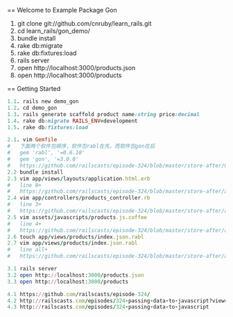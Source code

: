 == Welcome to Example Package Gon

1. git clone git://github.com/cnruby/learn_rails.git
2. cd learn_rails/gon_demo/
3. bundle install
4. rake db:migrate
5. rake db:fixtures:load
6. rails server
7. open http://localhost:3000/products.json
8. open http://localhost:3000/products

== Getting Started

```ruby
1.1. rails new demo_gon
1.2. cd demo_gon
1.3. rails generate scaffold product name:string price:decimal
1.4. rake db:migrate RAILS_ENV=development
1.5. rake db:fixtures:load

2.1. vim Gemfile
#	下面两个软件包顺序，软件包rabl在先，而软件包gon在后
#	gem 'rabl', '=0.6.10'
#	gem 'gon', '=3.0.0'
#	https://github.com/railscasts/episode-324/blob/master/store-after/Gemfile
2.2 bundle install
2.3 vim app/views/layouts/application.html.erb
#	line 8+
#	https://github.com/railscasts/episode-324/blob/master/store-after/app/views/layouts/application.html.erb
2.4	vim app/controllers/products_controller.rb
#	line 3+
#	https://github.com/railscasts/episode-324/blob/master/store-after/app/controllers/products_controller.rb
2.5 vim assets/javascripts/products.js.coffee
#	line 4+
#	https://github.com/railscasts/episode-324/blob/master/store-after/app/assets/javascripts/products.js.coffee
2.6 touch app/views/products/index.json.rabl
2.7 vim app/views/products/index.json.rabl
#	line all+
#	https://github.com/railscasts/episode-324/blob/master/store-after/app/views/products/index.json.rabl

3.1 rails server
3.2 open http://localhost:3000/products.json
3.3 open http://localhost:3000/products

4.1 https://github.com/railscasts/episode-324/
4.2 http://railscasts.com/episodes/324-passing-data-to-javascript?view=asciicast
4.3 http://railscasts.com/episodes/324-passing-data-to-javascript
```
